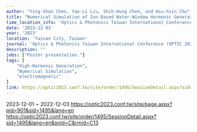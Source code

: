 ```yaml
---
author: "Ying-Shan Chen, Yao-Li Liu, Shih-Hung Chen, and Hsu-hsin Chu"
title: "Numerical Simulation of Ion-Based Water-Window Harmonic Generation in Laser-Irradiated Gases"
time_location_info: 'Optics & Photonics Taiwan International Conference (OPTIC 2023) @ Tainan City, Taiwan'
date: '2023-12-03'
year: '2023'
location: 'Tainan City, Taiwan'
journal: 'Optics & Photonics Taiwan International Conference (OPTIC 2023)'
description: ""
jobs: ["Poster presentation."]
tags: [
    "High-Harmonic Generation",
    "Numerical Simulation",
    "electromagnetic"
]
link: https://optic2023.conf.tw/site/order/1495/SessionDetail.aspx?sid=1495&lang=en&snid=C&rmid=C13
---
```

2023-12-01 ~ 2022-12-03
https://optic2023.conf.tw/site/page.aspx?pid=901&sid=1495&lang=en
https://optic2023.conf.tw/site/order/1495/SessionDetail.aspx?sid=1495&lang=en&snid=C&rmid=C13